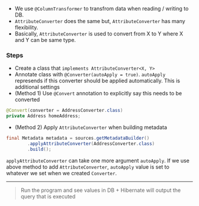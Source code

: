 - We use `@ColumnTransformer` to transfrom data when reading / writing to DB.
- `AttributeConverter` does the same but, `AttributeConverter` has many flexibility.
- Basically, `AttributeConverter` is used to convert from X to Y where X and Y can be same type.

### Steps

- Create a class that `implements AttributeConverter<X, Y>`
- Annotate class with `@Converter(autoApply = true)`. `autoApply` represends if this converter should be applied automatically. This is additional settings
- (Method 1) Use `@Convert` annotation to explicitly say this needs to be converted
```java
@Convert(converter = AddressConverter.class)
private Address homeAddress;
```

- (Method 2) Apply `AttributeConverter` when building metadata

```java
final Metadata metadata = sources.getMetadataBuilder()
        .applyAttributeConverter(AddressConverter.class)
        .build();
``` 

`applyAttributeConverter` can take one more argument `autoApply`. If we use above method to add `AttributeConverter`, `autoApply` value is set to whatever we set when we created `Converter`.

------

>Run the program and see values in DB + Hibernate will output the query that is executed